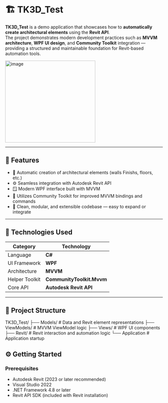 # 🏗️ TK3D_Test

**TK3D_Test** is a demo application that showcases how to **automatically create architectural elements** using the **Revit API**.  
The project demonstrates modern development practices such as **MVVM architecture**, **WPF UI design**, and **Community Toolkit** integration — providing a structured and maintainable foundation for Revit-based automation tools.

<img width="288" height="262" alt="image" src="https://github.com/user-attachments/assets/74e82a29-730c-49a7-90f7-934b5318ca6b" />


---

## 🚀 Features

- 🧱 Automatic creation of architectural elements (walls Finishs, floors, etc.)
- ⚙️ Seamless integration with Autodesk Revit API
- 🪟 Modern WPF interface built with MVVM
- 🧩 Utilizes Community Toolkit for improved MVVM bindings and commands
- 🧰 Clean, modular, and extensible codebase — easy to expand or integrate

---

## 🧠 Technologies Used

| Category | Technology |
|-----------|-------------|
| Language | **C#** |
| UI Framework | **WPF** |
| Architecture | **MVVM** |
| Helper Toolkit | **CommunityToolkit.Mvvm** |
| Core API | **Autodesk Revit API** |

---

## 📁 Project Structure
TK3D_Test/
├── Models/ # Data and Revit element representations
├── ViewModels/ # MVVM ViewModel logic
├── Views/ # WPF UI components
├── Revit/ # Revit interaction and automation logic
└── Application # Application startup

## ⚙️ Getting Started

### Prerequisites
- Autodesk Revit (2023 or later recommended)
- Visual Studio 2022
- .NET Framework 4.8 or later
- Revit API SDK (included with Revit installation)



